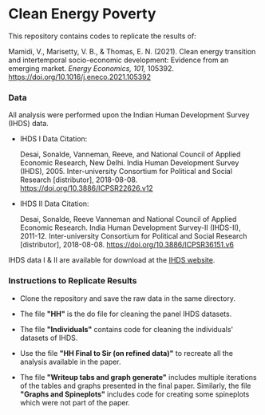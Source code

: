# Clean Energy Poverty

This repository contains codes to replicate the results of:

Mamidi, V., Marisetty, V. B., & Thomas, E. N. (2021). Clean energy transition and intertemporal socio-economic development: Evidence from an emerging market. *Energy Economics, 101,* 105392. https://doi.org/10.1016/j.eneco.2021.105392

### Data
All analysis were performed upon the Indian Human Development Survey (IHDS) data. 

- IHDS I Data Citation:

    Desai, Sonalde, Vanneman, Reeve, and National Council of Applied Economic Research, New Delhi. India Human Development Survey (IHDS), 2005. Inter-university Consortium for Political and Social Research [distributor], 2018-08-08. https://doi.org/10.3886/ICPSR22626.v12

- IHDS II Data Citation:

    Desai, Sonalde, Reeve Vanneman and National Council of Applied Economic Research. India Human Development Survey-II (IHDS-II), 2011-12. Inter-university Consortium for Political and Social Research [distributor], 2018-08-08. https://doi.org/10.3886/ICPSR36151.v6


IHDS data I & II are available for download at the [IHDS website](https://ihds.umd.edu/).

### Instructions to Replicate Results

- Clone the repository and save the raw data in the same directory.

- The file **"HH"** is the do file for cleaning the panel IHDS datasets.

- The file **"Individuals"** contains code for cleaning the individuals' datasets of IHDS.

- Use the file **"HH Final to Sir (on refined data)"** to recreate all the analysis available in the paper.

- The file **"Writeup tabs and graph generate"** includes multiple iterations of the tables and graphs presented in the final paper. Similarly, the file **"Graphs and Spineplots"** includes code for creating some spineplots which were not part of the paper.

